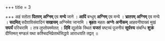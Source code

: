 +++
title = 3

+++
अहं स्तोता **पितरम्** **अग्निम्** एव **मन्ये** जाने । **आपिं** बन्धुम् **अग्निम्** एव मन्ये । **भ्रातरम्** **अग्निम्** एव मन्ये । **सदमित्** सदैवाविसंवादिनं **सखायम्** अग्निमेव जानामि । **बृहतः** महतः **अग्नेः** **अनीकम्** आहवनीयाख्यं मुखं **सपर्यं** परिचरामि  । तत्र लुप्तोपममेतत् । **दिवि** द्युलोके स्थितं **यजतं** यष्टव्यं पूजनीयं **सूर्यस्य** संबन्धि **शुक्रं** दीप्तिमत् मण्डलं यथा कश्चिदभिप्रेतार्थसिद्धये आराधयति तद्वत् ॥